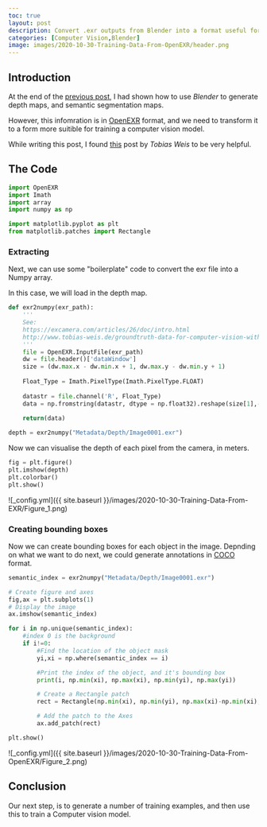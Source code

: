 ```yaml
---
toc: true
layout: post
description: Convert .exr outputs from Blender into a format useful for training computer vision models.
categories: [Computer Vision,Blender]
image: images/2020-10-30-Training-Data-From-OpenEXR/header.png
---
```


Introduction
-------------

At the end of the [previous post](https://cgcooke.github.io/Blog/computer%20vision/blender/2020/10/23/Synthetic-Training-Data-With-Blender.html), I had shown how to use *Blender* to generate depth maps, and semantic segmentation maps.

However, this infomration is in [OpenEXR](https://en.wikipedia.org/wiki/OpenEXR) format, and we need to transform it to a form more suitible for training a computer vision model.

While writing this post, I found [this](http://www.tobias-weis.de/groundtruth-data-for-computer-vision-with-blender/) post by *Tobias Weis* to be very helpful.


The Code
-------------


```python
import OpenEXR
import Imath
import array
import numpy as np

import matplotlib.pyplot as plt
from matplotlib.patches import Rectangle
```

### Extracting 

Next, we can use some "boilerplate" code to convert the exr file into a Numpy array.

In this case, we will load in the depth map.

```python
def exr2numpy(exr_path):
    '''
    See:
    https://excamera.com/articles/26/doc/intro.html
    http://www.tobias-weis.de/groundtruth-data-for-computer-vision-with-blender/
    '''
    file = OpenEXR.InputFile(exr_path)
    dw = file.header()['dataWindow']
    size = (dw.max.x - dw.min.x + 1, dw.max.y - dw.min.y + 1)
    
    Float_Type = Imath.PixelType(Imath.PixelType.FLOAT)
    
    datastr = file.channel('R', Float_Type)
    data = np.fromstring(datastr, dtype = np.float32).reshape(size[1],-1)
    
    return(data)

depth = exr2numpy("Metadata/Depth/Image0001.exr")
```

Now we can visualise the depth of each pixel from the camera, in meters.

```python
fig = plt.figure()
plt.imshow(depth)
plt.colorbar()
plt.show()
```

![_config.yml]({{ site.baseurl }}/images/2020-10-30-Training-Data-From-EXR/Figure_1.png)


### Creating bounding boxes

Now we can create bounding boxes for each object in the image. Depnding on what we want to do next, we could generate annotations in [COCO](
https://www.immersivelimit.com/tutorials/create-coco-annotations-from-scratch
) format.

```python
semantic_index = exr2numpy("Metadata/Depth/Image0001.exr")

# Create figure and axes
fig,ax = plt.subplots(1)
# Display the image
ax.imshow(semantic_index)

for i in np.unique(semantic_index):
    #index 0 is the background
    if i!=0:
    	#Find the location of the object mask
        yi,xi = np.where(semantic_index == i)

        #Print the index of the object, and it's bounding box
        print(i, np.min(xi), np.max(xi), np.min(yi), np.max(yi))

        # Create a Rectangle patch
        rect = Rectangle(np.min(xi), np.min(yi), np.max(xi)-np.min(xi), np.max(yi)-np.min(yi), linewidth=2, edgecolor='r', facecolor='none', alpha=0.8)

        # Add the patch to the Axes
        ax.add_patch(rect)

plt.show()
```

![_config.yml]({{ site.baseurl }}/images/2020-10-30-Training-Data-From-OpenEXR/Figure_2.png)



Conclusion
-------------

Our next step, is to generate a number of training examples, and then use this to train a Computer vision model.





